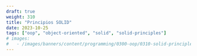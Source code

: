 ```yaml
---
draft: true
weight: 310
title: "Principios SOLID"
date: 2023-10-25
tags: ["oop", "object-oriented", "solid", "solid-principles"]
# images:
#   - /images/banners/content/programming/0300-oop/0310-solid-principles.es.png
---
```

